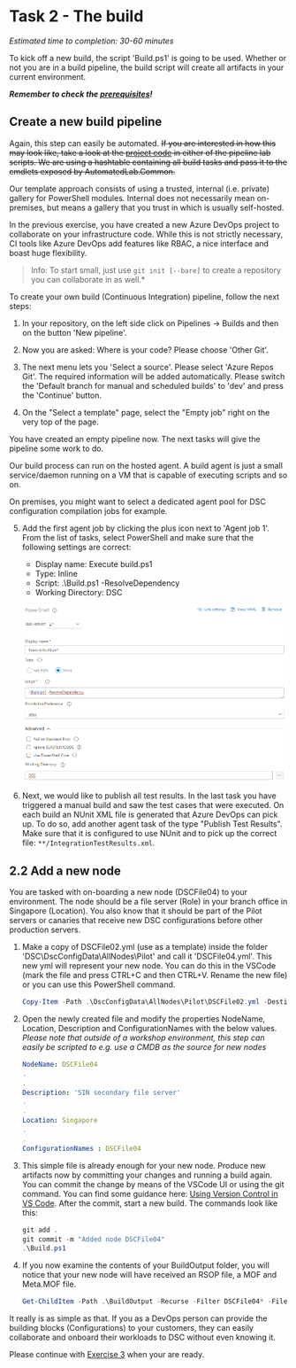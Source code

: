 # Task 2 - The build

*Estimated time to completion: 30-60 minutes*

To kick off a new build, the script 'Build.ps1' is going to be used. Whether or not you are in a build pipeline, the build script will create all artifacts in your current environment.

***Remember to check the [prerequisites](../CheckPrereq.ps1)!***

## Create a new build pipeline

Again, this step can easily be automated. ~~If you are interested in how this may look like, take a look at the [project code](../../Lab/31%20New%20Release%20Pipleine%20CommonTasks.ps1) in either of the pipeline lab scripts. We are using a hashtable containing all build tasks and pass it to the cmdlets exposed by AutomatedLab.Common.~~

Our template approach consists of using a trusted, internal (i.e. private) gallery for PowerShell modules. Internal does not necessarily mean on-premises, but means a gallery that you trust in which is usually self-hosted.

In the previous exercise, you have created a new Azure DevOps project to collaborate on your infrastructure code. While this is not strictly necessary, CI tools like Azure DevOps add features like RBAC, a nice interface and boast huge flexibility.

>Info: To start small, just use ```git init [--bare]``` to create a repository you can collaborate in as well.*

To create your own build (Continuous Integration) pipeline, follow the next steps:

1. In your repository, on the left side click on Pipelines -> Builds and then on the button 'New pipeline'.

2. Now you are asked: Where is your code? Please choose 'Other Git'.

3. The next menu lets you 'Select a source'. Please select 'Azure Repos Git'. The required information will be added automatically. Please switch the 'Default branch for manual and scheduled builds' to 'dev' and press the 'Continue' button.

4. On the "Select a template" page, select the "Empty job" right on the very top of the page.

You have created an empty pipeline now. The next tasks will give the pipeline some work to do.

Our build process can run on the hosted agent. A build agent is just a small service/daemon running on a VM that is capable of executing scripts and so on.

On premises, you might want to select a dedicated agent pool for DSC configuration compilation jobs for example.

5. Add the first agent job by clicking the plus icon next to 'Agent job 1'. From the list of tasks, select PowerShell and make sure that the following settings are correct:
    - Display name: Execute build.ps1
    - Type: Inline
    - Script: .\Build.ps1 -ResolveDependency
    - Working Directory: DSC

    ![Build task](./img/ExecuteBuild.png)

6. Next, we would like to publish all test results. In the last task you have triggered a manual build and saw the test cases that were executed. On each build an NUnit XML file is generated that Azure DevOps can pick up. To do so, add another agent task of the type "Publish Test Results". Make sure that it is configured to use NUnit and to pick up the correct file: ```**/IntegrationTestResults.xml```.

## 2.2 Add a new node

You are tasked with on-boarding a new node (DSCFile04) to your environment. The node should be a file server (Role) in your branch office in Singapore (Location). You also know that it should be part of the Pilot servers or canaries that receive new DSC configurations before other production servers.

1. Make a copy of DSCFile02.yml (use as a template) inside the folder 'DSC\DscConfigData\AllNodes\Pilot' and call it 'DSCFile04.yml'. This new yml will represent your new node. You can do this in the VSCode (mark the file and press CTRL+C and then CTRL+V. Rename the new file) or you can use this PowerShell command.

    ```powershell
    Copy-Item -Path .\DscConfigData\AllNodes\Pilot\DSCFile02.yml -Destination .\DscConfigData\AllNodes\Pilot\DscFile04.yml
    ```

2. Open the newly created file and modify the properties NodeName, Location, Description and ConfigurationNames with the below values.
  *Please note that outside of a workshop environment, this step can easily be scripted to e.g. use a CMDB as the source for new nodes*

    ```yaml
    NodeName: DSCFile04
    .
    .
    Description: 'SIN secondary file server'
    .
    .
    Location: Singapore
    .
    .
    ConfigurationNames : DSCFile04
    ```

3. This simple file is already enough for your new node. Produce new artifacts now by committing your changes and running a build again. You can commit the change by means of the VSCode UI or using the git command. You can find some guidance here:
[Using Version Control in VS Code](https://code.visualstudio.com/Docs/editor/versioncontrol). After the commit, start a new build. The commands look like this:

    ```powershell
    git add .
    git commit -m "Added node DSCFile04"
    .\Build.ps1
    ```

4. If you now examine the contents of your BuildOutput folder, you will notice that your new node will have received an RSOP file, a MOF and Meta.MOF file.

   ```powershell
   Get-ChildItem -Path .\BuildOutput -Recurse -Filter DSCFile04* -File
   ```

It really is as simple as that. If you as a DevOps person can provide the building blocks (Configurations) to your customers, they can easily collaborate and onboard their workloads to DSC without even knowing it.

Please continue with [Exercise 3](Exercise3.md) when your are ready.

